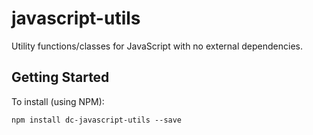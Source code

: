 # javascript-utils

Utility functions/classes for JavaScript with no external dependencies.

## Getting Started

To install (using NPM): 

``` npm
npm install dc-javascript-utils --save
```
